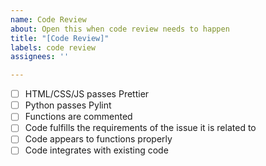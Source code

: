 ```yaml
---
name: Code Review
about: Open this when code review needs to happen
title: "[Code Review]"
labels: code review
assignees: ''

---
```


- [ ] HTML/CSS/JS passes Prettier
- [ ] Python passes Pylint
- [ ] Functions are commented
- [ ] Code fulfills the requirements of the issue it is related to
- [ ] Code appears to functions properly
- [ ] Code integrates with existing code
